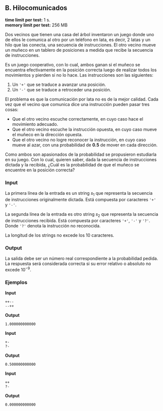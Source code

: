 ## B. Hilocomunicados

**time limit per test:** 1 s.  
**memory limit per test:** 256 MB

Dos vecinos que tienen una casa del árbol inventaron un juego donde uno de ellos le comunica al otro por un teléfono en lata, es decir, 2 latas y un hilo que las conecta, una secuencia de instrucciones. El otro vecino mueve un muñeco en un tablero de posiciones a medida que recibe la secuencia de instrucciones.

Es un juego cooperativo, con lo cual, ambos ganan si el muñeco se encuentra efectivamente en la posición correcta luego de realizar todos los movimientos y pierden si no lo hace. Las instrucciones son las siguientes:

1. Un `'+'` que se traduce a avanzar una posición.
2. Un `'-'` que se traduce a retroceder una posición.

El problema es que la comunicación por lata no es de la mejor calidad. Cada vez que el vecino que comunica dice una instrucción pueden pasar tres cosas:

- Que el otro vecino escuche correctamente, en cuyo caso hace el movimiento adecuado.
- Que el otro vecino escuche la instrucción opuesta, en cuyo caso mueve el muñeco en la dirección opuesta.
- Que el otro vecino no logre reconocer la instrucción, en cuyo caso mueve al azar, con una probabilidad de **0.5** de mover en cada dirección.

Como ambos son apasionados de la probabilidad se propusieron estudiarla en su juego. Con lo cual, quieren saber, dada la secuencia de instrucciones dictada y la recibida, ¿Cuál es la probabilidad de que el muñeco se encuentre en la posición correcta?

### Input

La primera línea de la entrada es un string $s_1$ que representa la secuencia de instrucciones originalmente dictada. Está compuesta por caracteres `'+'` y `'-'`.

La segunda línea de la entrada es otro string $s_2$ que representa la secuencia de instrucciones recibida. Está compuesta por caracteres `'+'`, `'-'` y `'?'`. Donde `'?'` denota la instrucción no reconocida.

La longitud de los strings no excede los 10 caracteres.

### Output

La salida debe ser un número real correspondiente a la probabilidad pedida. La respuesta será considerada correcta si su error relativo o absoluto no excede $10^{-9}$.
### Ejemplos

**Input**
 ```
 ++--
 --++
 ```
**Output**
 ```
 1.000000000000
 ```

**Input**
 ```
 +-
 ?-
 ```
**Output**
 ```
 0.500000000000
 ```

**Input**
 ```
 ++
 ?-
 ```
**Output**
 ```
 0.000000000000
 ```